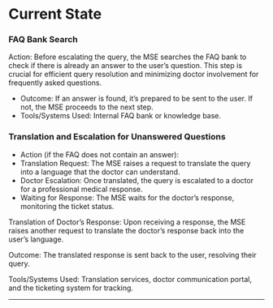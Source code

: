 # Current State


<!-- ![Untitled](Current%20State%206ef0ee94a99243d3b2fdfd263ba474a1/Untitled.png) -->


### FAQ Bank Search

Action: Before escalating the query, the MSE searches the FAQ bank to
check if there is already an answer to the user’s question. This step is
crucial for efficient query resolution and minimizing doctor involvement
for frequently asked questions.

- Outcome: If an answer is found, it’s prepared to be sent to the
  user. If not, the MSE proceeds to the next step.
- Tools/Systems Used: Internal FAQ bank or knowledge base.

### Translation and Escalation for Unanswered Questions

- Action (if the FAQ does not contain an answer):
- Translation Request: The MSE raises a request to translate the query
  into a language that the doctor can understand.
- Doctor Escalation: Once translated, the query is escalated to a
  doctor for a professional medical response.
- Waiting for Response: The MSE waits for the doctor’s response,
  monitoring the ticket status.

Translation of Doctor’s Response: Upon receiving a response, the MSE raises another request to translate the doctor’s response back into the
user’s language.

Outcome: The translated response is sent back to the user, resolving their query.

Tools/Systems Used: Translation services, doctor communication portal, and the ticketing system for tracking.

---
